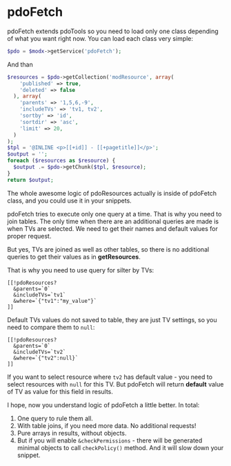 # pdoFetch

pdoFetch extends pdoTools so you need to load only one class depending of what you want right now.
You can load each class very simple:

```php
$pdo = $modx->getService('pdoFetch');
```

And than

```php
$resources = $pdo->getCollection('modResource', array(
    'published' => true,
    'deleted' => false
  ), array(
    'parents' => '1,5,6,-9',
    'includeTVs' => 'tv1, tv2',
    'sortby' => 'id',
    'sortdir' => 'asc',
    'limit' => 20,
  )
);
$tpl = '@INLINE <p>[[+id]] - [[+pagetitle]]</p>';
$output = '';
foreach ($resources as $resource) {
  $output .= $pdo->getChunk($tpl, $resource);
}
return $output;
```

The whole awesome logic of pdoResources actually is inside of pdoFetch class, and you could use it in your snippets.

pdoFetch tries to execute only one query at a time. That is why you need to join tables. The only time when there are an additional queries are made is when TVs are selected. We need to get their names and default values for proper request.

But yes, TVs are joined as well as other tables, so there is no additional queries to get their values as in **getResources**.

That is why you need to use query for silter by TVs:

```modx
[[!pdoResources?
  &parents=`0`
  &includeTVs=`tv1`
  &where=`{"tv1":"my_value"}`
]]
```

Default TVs values do not saved to table, they are just TV settings, so you need to compare them to `null`:

```modx
[[!pdoResources?
  &parents=`0`
  &includeTVs=`tv2`
  &where=`{"tv2":null}`
]]
```

If you want to select resource where `tv2` has default value - you need to select resources with `null` for this TV. But pdoFetch will return **default** value of TV as value for this field in results.

I hope, now you understand logic of pdoFetch a little better. In total:

1. One query to rule them all.
2. With table joins, if you need more data. No additional requests!
3. Pure arrays in results, without objects.
4. But if you will enable `&checkPermissions` - there will be generated minimal objects to call `checkPolicy()` method. And it will slow down your snippet.
